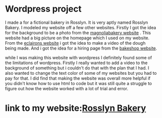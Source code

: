 # Wordpress project



  I made a for a fictional bakery in Rosslyn. It is very aptly named Rosslyn Bakery. I modeled my website off a few other websites. Firstly I got the idea for the background to be a photo from the [magnoliabakery website](https://www.magnoliabakery.com) . This website had a big picture on the homepage which I used on my website. From the [eclairons website](https://www.eclairons.com)  i got the idea to make a video of the dough being made. And i got the idea for a hiring page from the [bakeshop website](https://www.bakeshopva.com/).

  while I was making this website with wordpress I definitely found some of the limitations of wordpress. Firstly I really wanted to add a    video to the background of something but i couldn't do that with the plan that I had. I also wanted to change the text color of some of my websites but you had to pay for that. I did find that making the website was overall more helpful if you didn't know how to use html to code but it was still quite a struggle to figure out how the website worked with a lot of trial and error.

# link to my website:[Rosslyn Bakery](https://rosslynbakery.wordpress.com/)








